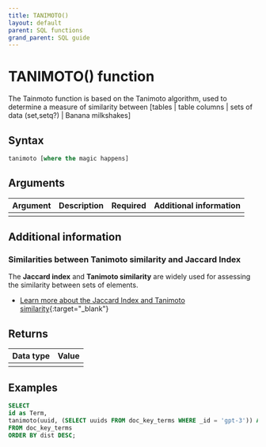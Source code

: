 ```yaml
---
title: TANIMOTO()
layout: default
parent: SQL functions
grand_parent: SQL guide
---
```

# TANIMOTO() function

The Tainmoto function is based on the Tanimoto algorithm, used to determine a measure of similarity between [tables | table columns | sets of data (set,setq?) | Banana milkshakes]

## Syntax

```sql
tanimoto [where the magic happens]
```

## Arguments

| Argument | Description | Required | Additional information |
|---|---|---|---|
|  |  |  |  |

## Additional information

### Similarities between Tanimoto similarity and Jaccard Index

The **Jaccard index** and **Tanimoto similarity** are widely used for assessing the similarity between sets of elements.

* [Learn more about the Jaccard Index and Tanimoto similarity](https://www.featurebase.com/blog/tanimoto-similarity-in-featurebase){:target="_blank"}

## Returns

| Data type | Value |
|---|---|
|  |  |

## Examples

```sql
SELECT
id as Term,
tanimoto(uuid, (SELECT uuids FROM doc_key_terms WHERE _id = 'gpt-3')) AS Weight
FROM doc_key_terms
ORDER BY dist DESC;
```

